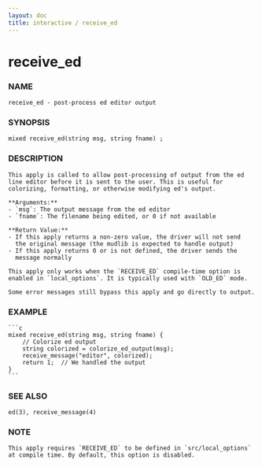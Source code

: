 ```yaml
---
layout: doc
title: interactive / receive_ed
---
```

# receive_ed

### NAME

    receive_ed - post-process ed editor output

### SYNOPSIS

    mixed receive_ed(string msg, string fname) ;

### DESCRIPTION

    This apply is called to allow post-processing of output from the ed
    line editor before it is sent to the user. This is useful for
    colorizing, formatting, or otherwise modifying ed's output.

    **Arguments:**
    - `msg`: The output message from the ed editor
    - `fname`: The filename being edited, or 0 if not available

    **Return Value:**
    - If this apply returns a non-zero value, the driver will not send
      the original message (the mudlib is expected to handle output)
    - If this apply returns 0 or is not defined, the driver sends the
      message normally

    This apply only works when the `RECEIVE_ED` compile-time option is
    enabled in `local_options`. It is typically used with `OLD_ED` mode.

    Some error messages still bypass this apply and go directly to output.

### EXAMPLE

    ```c
    mixed receive_ed(string msg, string fname) {
        // Colorize ed output
        string colorized = colorize_ed_output(msg);
        receive_message("editor", colorized);
        return 1;  // We handled the output
    }
    ```

### SEE ALSO

    ed(3), receive_message(4)

### NOTE

    This apply requires `RECEIVE_ED` to be defined in `src/local_options`
    at compile time. By default, this option is disabled.
